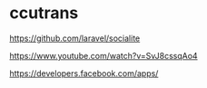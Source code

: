 # ccutrans

<https://github.com/laravel/socialite>

<https://www.youtube.com/watch?v=SvJ8cssqAo4>

<https://developers.facebook.com/apps/>